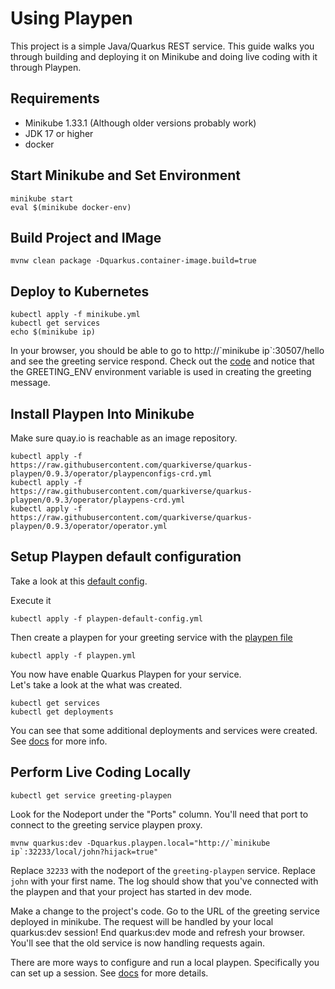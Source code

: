 # Using Playpen

This project is a simple Java/Quarkus REST service.  This
guide walks you through building and deploying it on Minikube
and doing live coding with it through Playpen.

## Requirements

* Minikube 1.33.1 (Although older versions probably work)
* JDK 17 or higher
* docker

## Start Minikube and Set Environment

```shell
minikube start
eval $(minikube docker-env)
```

## Build Project and IMage

```shell
mvnw clean package -Dquarkus.container-image.build=true
```

## Deploy to Kubernetes

```shell
kubectl apply -f minikube.yml
kubectl get services
echo $(minikube ip)
```

In your browser, you should be able to go to http://\`minikube ip`:30507/hello
and see the greeting service respond.  Check out the
[code](src/main/java/org/acme/GreetingResource.java#L26) and notice that the
GREETING_ENV environment variable is used in creating the greeting
message.

## Install Playpen Into Minikube

Make sure quay.io is reachable as an image repository.

```shell
kubectl apply -f https://raw.githubusercontent.com/quarkiverse/quarkus-playpen/0.9.3/operator/playpenconfigs-crd.yml
kubectl apply -f https://raw.githubusercontent.com/quarkiverse/quarkus-playpen/0.9.3/operator/playpens-crd.yml
kubectl apply -f https://raw.githubusercontent.com/quarkiverse/quarkus-playpen/0.9.3/operator/operator.yml
```

## Setup Playpen default configuration

Take a look at this [default config](playpen-default-config.yml).


Execute it
```shell
kubectl apply -f playpen-default-config.yml
```

Then create a playpen for your greeting service with the
[playpen file](playpen.yml)
```shell
kubectl apply -f playpen.yml
```

You now have enable Quarkus Playpen for your service.  
Let's take a look at the what was created.

```shell
kubectl get services
kubectl get deployments
```
You can see that some additional deployments and services were created.
See [docs](../README.md) for more info.

## Perform Live Coding Locally

```shell
kubectl get service greeting-playpen
```

Look for the Nodeport under the "Ports" column.  You'll
need that port to connect to the greeting service playpen proxy.

```shell
mvnw quarkus:dev -Dquarkus.playpen.local="http://`minikube ip`:32233/local/john?hijack=true"
```

Replace `32233` with the nodeport of the `greeting-playpen` service.  Replace
`john` with your first name.  The log should show that
you've connected with the playpen and that your project has
started in dev mode.

Make a change to the project's code.  Go to the URL of the greeting
service deployed in minikube.  The request will be handled by your local
quarkus:dev session!  End quarkus:dev mode and refresh your browser.
You'll see that the old service is now handling requests again.

There are more ways to configure and run a local playpen.
Specifically you can set up a session.  See [docs](../README.md) for
more details.











